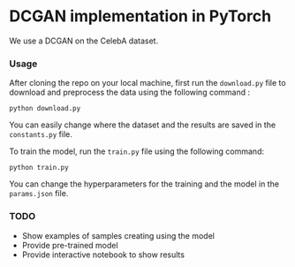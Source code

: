 # DCGAN implementation in PyTorch

We use a DCGAN on the CelebA dataset.

### Usage

After cloning the repo on your local machine, first run the `download.py` file to download and preprocess the data using the following command :

```
python download.py
```

You can easily change where the dataset and the results are saved in the `constants.py` file.

To train the model, run the `train.py` file using the following command:

```
python train.py
```

You can change the hyperparameters for the training and the model in the `params.json` file.

### TODO

* Show examples of samples creating using the model
* Provide pre-trained model
* Provide interactive notebook to show results